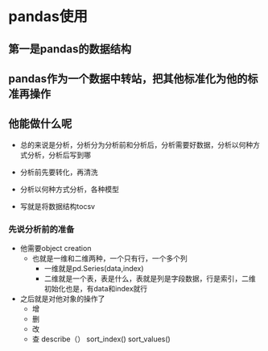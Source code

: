 # pandas使用

## 第一是pandas的数据结构

## pandas作为一个数据中转站，把其他标准化为他的标准再操作

## 他能做什么呢
- 总的来说是分析，分析分为分析前和分析后，分析需要好数据，分析以何种方式分析，分析后写到哪

- 分析前先要转化，再清洗
- 分析以何种方式分析，各种模型
- 写就是将数据结构tocsv

### 先说分析前的准备
- 他需要object creation
  - 也就是一维和二维两种，一个只有行，一个多个列
    - 一维就是pd.Series(data,index)
    - 二维就是一个表，表是什么，表就是列是字段数据，行是索引，二维初始化也是，有data和index就行
- 之后就是对他对象的操作了
  - 增
  - 删
  - 改
  - 查 describe（）  sort_index()  sort_values()